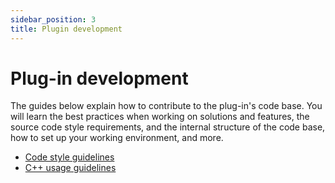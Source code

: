 ```yaml
---
sidebar_position: 3
title: Plugin development
---
```


# Plug-in development

The guides below explain how to contribute to the plug-in's code base.
You will learn the best practices when working on solutions and features, the source code style requirements, and the internal structure of the code base, how to set up your working environment, and more.

* [Code style guidelines](code-style-guidelines)
* [C++ usage guidelines](cpp-usage-guidelines)
